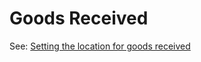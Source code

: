 #  Goods Received 

See: [Setting the location for goods received](http://localhost:4567/Setup/Manufacturing-Setup#warehouse-management_setting-the-location-for-goods-received)